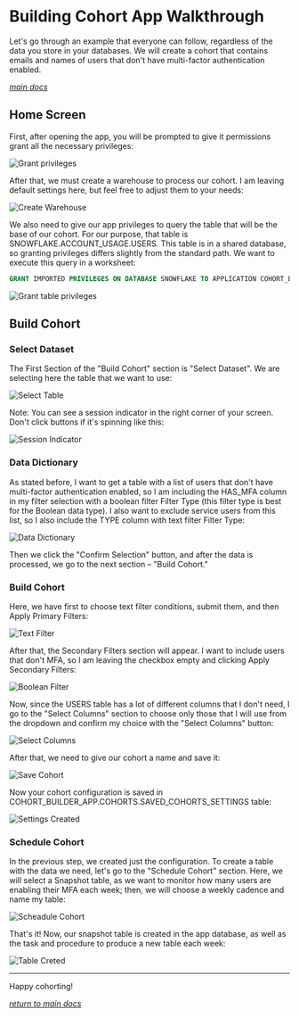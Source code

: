 # Building Cohort App Walkthrough
Let's go through an example that everyone can follow, regardless of the data you store in your databases. We will create a cohort that contains emails and names of users that don't have multi-factor authentication enabled.

_[main docs](cohort_builder_docs.md)_

## Home Screen
First, after opening the app, you will be prompted to give it permissions grant all the necessary privileges: 

![Grant privileges](images/docs_walkthrough/grant_app_permissions.png)


After that, we must create a warehouse to process our cohort. I am leaving default settings here, but feel free to adjust them to your needs:

![Create Warehouse](images/docs_walkthrough/create_warehouse.png)


We also need to give our app privileges to query the table that will be the base of our cohort. For our purpose, that table is SNOWFLAKE.ACCOUNT_USAGE.USERS. This table is in a shared database, so granting privileges differs slightly from the standard path. We want to execute this query in a worksheet:

```sql
GRANT IMPORTED PRIVILEGES ON DATABASE SNOWFLAKE TO APPLICATION COHORT_BUILDER_APP;
```

![Grant table privileges](images/docs_walkthrough/grant_table_privilages.png)


## Build Cohort
### Select Dataset
The First Section of the "Build Cohort" section is "Select Dataset". We are selecting here the table that we want to use:

![Select Table](images/docs_walkthrough/select_table.png)


Note: You can see a session indicator in the right corner of your screen. Don't click buttons if it's spinning like this:

![Session Indicator](images/docs_walkthrough/processing.png)


### Data Dictionary
As stated before, I want to get a table with a list of users that don't have multi-factor authentication enabled, so I am including the HAS_MFA column in my filter selection with a boolean filter Filter Type (this filter type is best for the Boolean data type). I also want to exclude service users from this list, so I also include the TYPE column with text filter Filter Type: 

![Data Dictionary](images/docs_walkthrough/data_dictionary_walkthrough.png)

Then we click the "Confirm Selection" button, and after the data is processed, we go to the next section – "Build Cohort."


### Build Cohort
Here, we have first to choose text filter conditions, submit them, and then Apply Primary Filters:

![Text Filter](images/docs_walkthrough/text_filters_walkthrough.png)


After that, the Secondary Filters section will appear. I want to include users that don't MFA, so I am leaving the checkbox empty and clicking Apply Secondary Filters:

![Boolean Filter](images/docs_walkthrough/boolean_filter_walkthrough.png)


Now, since the USERS table has a lot of different columns that I don't need, I go to the "Select Columns" section to choose only those that I will use from the dropdown and confirm my choice with the "Select Columns" button:

![Select Columns](images/docs_walkthrough/select_columns_walkthrough.png)


After that, we need to give our cohort a name and save it:

![Save Cohort](images/docs_walkthrough/save_cohort_walkthrough.png)


Now your cohort configuration is saved in COHORT_BUILDER_APP.COHORTS.SAVED_COHORTS_SETTINGS table:

![Settings Created](images/docs_walkthrough/settings_created.png)


### Schedule Cohort
In the previous step, we created just the configuration. To create a table with the data we need, let's go to the "Schedule Cohort" section. Here, we will select a Snapshot table, as we want to monitor how many users are enabling their MFA each week; then, we will choose a weekly cadence and name my table:

![Scheadule Cohort](images/docs_walkthrough/scheadule_cohort_walkthrough.png)


That's it! Now, our snapshot table is created in the app database, as well as the task and procedure to produce a new table each week: 

![Table Creted](images/docs_walkthrough/table_created.png)


---

Happy cohorting!

_[return to main docs](cohort_builder_docs.md)_